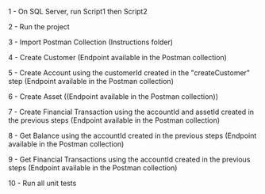 1 - On SQL Server, run Script1 then Script2

2 - Run the project

3 - Import Postman Collection (Instructions folder)

4 - Create Customer (Endpoint available in the Postman collection)

5 - Create Account using the customerId created in the "createCustomer" step (Endpoint available in the Postman collection)

6 - Create Asset ((Endpoint available in the Postman collection))

7 - Create Financial Transaction using the accountId and assetId created in the previous steps (Endpoint available in the Postman collection)

8 - Get Balance using the accountId created in the previous steps (Endpoint available in the Postman collection)

9 - Get Financial Transactions using the accountId created in the previous steps (Endpoint available in the Postman collection)

10 - Run all unit tests
